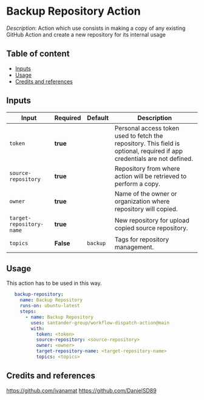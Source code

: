 # Backup Repository Action

_Description_: Action which use consists in 
making a copy of any existing GitHub Action 
and create a new repository for its internal usage

## Table of content

* [Inputs](#inputs)
* [Usage](#usage)
* [Credits and references](#credits-and-references)

## Inputs

| Input                    | Required  | Default  | Description                                                                                                             |
|--------------------------|-----------|----------|-------------------------------------------------------------------------------------------------------------------------|
| `token`                  | **true**  |          | Personal access token used to fetch the repository. This field is optional, required if app credentials are not defined.|
| `source-repository`      | **true**  |          | Repository from where action will be retrieved to perform a copy.                                                       |
| `owner`                  | **true**  |          | Name of the owner or organization where repository will copied.                                                         |
| `target-repository-name` | **true**  |          | New repository for upload copied source repository.                                                                     |
| `topics`                 | **False** | `backup` | Tags for repository management.                                                                                         |

## Usage

This action has to be used in this way.

```yaml
   backup-repository:
     name: Backup Repository
     runs-on: ubuntu-latest
     steps:
       - name: Backup Repository
         uses: santander-group/workflow-dispatch-action@main
         with:
           token: <token>
           source-repository: <source-repository>
           owner: <owner>
           target-repository-name: <target-repository-name>
           topics: <topics>
```          

## Credits and references

https://github.com/ivanamat
https://github.com/DanielSD89

